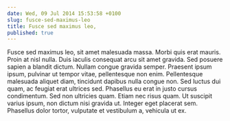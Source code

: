 ```yaml
---
date: Wed, 09 Jul 2014 15:53:58 +0100
slug: fusce-sed-maximus-leo
title: Fusce sed maximus leo,
published: true
---
```

Fusce sed maximus leo, sit amet malesuada massa. Morbi quis erat mauris. Proin at nisl nulla. Duis iaculis consequat arcu sit amet gravida. Sed posuere sapien a blandit dictum. Nullam congue gravida semper. Praesent ipsum ipsum, pulvinar ut tempor vitae, pellentesque non enim. Pellentesque malesuada aliquet diam, tincidunt dapibus nulla congue non. Sed luctus dui quam, ac feugiat erat ultrices sed. Phasellus eu erat in justo cursus condimentum. Sed non ultricies quam. Etiam nec risus quam. Ut suscipit varius ipsum, non dictum nisi gravida ut. Integer eget placerat sem. Phasellus dolor tortor, vulputate et vestibulum a, vehicula ut ex.
